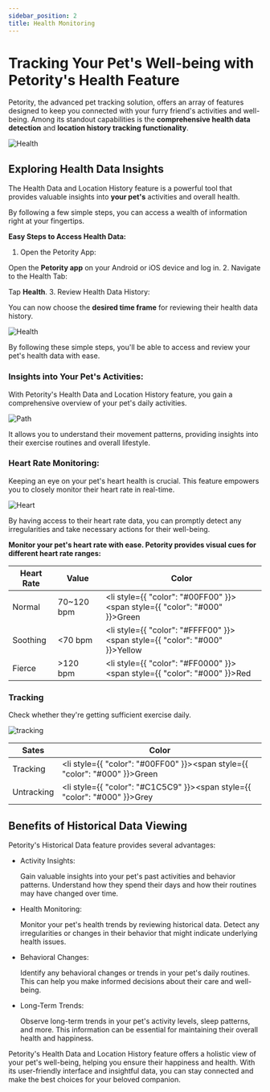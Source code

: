 ```yaml
---
sidebar_position: 2
title: Health Monitoring
---
```


# Tracking Your Pet's Well-being with Petority's Health Feature
Petority, the advanced pet tracking solution, offers an array of features designed to keep you connected with your furry friend's activities and well-being. Among its standout capabilities is the **comprehensive health data detection** and **location history tracking functionality**. 

![Health](/img/logo.svg)

## Exploring Health Data Insights

The Health Data and Location History feature is a powerful tool that provides valuable insights into **your pet's** activities and overall health. 

By following a few simple steps, you can access a wealth of information right at your fingertips.

**Easy Steps to Access Health Data:**

1. Open the Petority App:
  
  Open the **Petority app** on your Android or iOS device and log in.
2. Navigate to the Health Tab:

  Tap **Health**.
3. Review Health Data History:

  You can now choose the **desired time frame** for reviewing their health data history.

  ![Health](/img/logo.svg)

By following these simple steps, you'll be able to access and review your pet's health data with ease.

### Insights into Your Pet's Activities:

With Petority's Health Data and Location History feature, you gain a comprehensive overview of your pet's daily activities. 

![Path](/img/logo.svg)

It allows you to understand their movement patterns, providing insights into their exercise routines and overall lifestyle.

### Heart Rate Monitoring:
Keeping an eye on your pet's heart health is crucial. This feature empowers you to closely monitor their heart rate in real-time. 

  ![Heart](/img/logo.svg)

By having access to their heart rate data, you can promptly detect any irregularities and take necessary actions for their well-being.

**Monitor your pet's heart rate with ease. Petority provides visual cues for different heart rate ranges:**
 
| Heart Rate   | Value   | Color   |
| ----------- | ----------- | ----------- |
|  Normal     | 70~120 bpm |  <li style={{ "color": "#00FF00" }}><span style={{ "color": "#000" }}>Green</span></li> |
| Soothing    | <70 bpm   | <li style={{ "color": "#FFFF00" }}><span style={{ "color": "#000" }}>Yellow</span></li> |
| Fierce      | >120 bpm   |  <li style={{ "color": "#FF0000" }}><span style={{ "color": "#000" }}>Red</span></li> |


### Tracking
Check whether they're getting sufficient exercise daily.

![tracking](/img/logo.svg)

| Sates| Color   |
| ----------- | ----------- |
|  Tracking    |  <li style={{ "color": "#00FF00" }}><span style={{ "color": "#000" }}>Green</span></li> |
| Untracking |  <li style={{ "color": "#C1C5C9" }}><span style={{ "color": "#000" }}>Grey</span></li> |

## Benefits of Historical Data Viewing

Petority's Historical Data feature provides several advantages:

+ Activity Insights:
    
    Gain valuable insights into your pet's past activities and behavior patterns. Understand how they spend their days and how their routines may have changed over time.
+ Health Monitoring:
    
    Monitor your pet's health trends by reviewing historical data. Detect any irregularities or changes in their behavior that might indicate underlying health issues.
+ Behavioral Changes:
    
    Identify any behavioral changes or trends in your pet's daily routines. This can help you make informed decisions about their care and well-being.
+ Long-Term Trends:
    
    Observe long-term trends in your pet's activity levels, sleep patterns, and more. This information can be essential for maintaining their overall health and happiness.

Petority's Health Data and Location History feature offers a holistic view of your pet's well-being, helping you ensure their happiness and health. With its user-friendly interface and insightful data, you can stay connected and make the best choices for your beloved companion.

 
